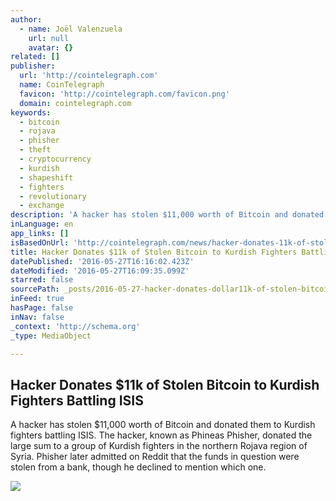 ```yaml
---
author:
  - name: Joël Valenzuela
    url: null
    avatar: {}
related: []
publisher:
  url: 'http://cointelegraph.com'
  name: CoinTelegraph
  favicon: 'http://cointelegraph.com/favicon.png'
  domain: cointelegraph.com
keywords:
  - bitcoin
  - rojava
  - phisher
  - theft
  - cryptocurrency
  - kurdish
  - shapeshift
  - fighters
  - revolutionary
  - exchange
description: 'A hacker has stolen $11,000 worth of Bitcoin and donated them to Kurdish fighters battling ISIS. The hacker, known as Phineas Phisher, donated the large sum to a group of Kurdish fighters in the northern Rojava region of Syria. Phisher later admitted on Reddit that the funds in question were stolen from a bank, though he declined to mention which one.'
inLanguage: en
app_links: []
isBasedOnUrl: 'http://cointelegraph.com/news/hacker-donates-11k-of-stolen-bitcoin-to-kurdish-fighters-battling-isis'
title: Hacker Donates $11k of Stolen Bitcoin to Kurdish Fighters Battling ISIS
datePublished: '2016-05-27T16:16:02.423Z'
dateModified: '2016-05-27T16:09:35.099Z'
starred: false
sourcePath: _posts/2016-05-27-hacker-donates-dollar11k-of-stolen-bitcoin-to-kurdish-fighters-ba.md
inFeed: true
hasPage: false
inNav: false
_context: 'http://schema.org'
_type: MediaObject

---
```

<article style=""><h1>Hacker Donates $11k of Stolen Bitcoin to Kurdish Fighters Battling ISIS</h1><p>A hacker has stolen $11,000 worth of Bitcoin and donated them to Kurdish fighters battling ISIS. The hacker, known as Phineas Phisher, donated the large sum to a group of Kurdish fighters in the northern Rojava region of Syria. Phisher later admitted on Reddit that the funds in question were stolen from a bank, though he declined to mention which one.</p><img src="http://cointelegraph.com/images/725_aHR0cDovL2NvaW50ZWxlZ3JhcGguY29tL3N0b3JhZ2UvdXBsb2Fkcy92aWV3L2U2ZDcyNzE5NWZhMDY5YjhiZjc4NjZlODQyNzU0NDVlLmpwZw==.jpg" /></article>